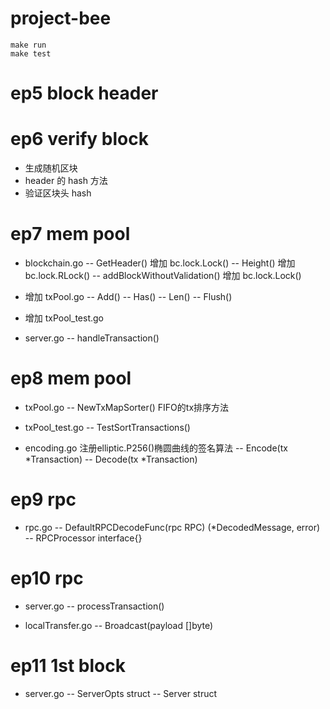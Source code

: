 # project-bee
```shell
make run
make test
```

# ep5 block header

# ep6 verify block
- 生成随机区块
- header 的 hash 方法
- 验证区块头 hash

# ep7 mem pool
- blockchain.go 
    -- GetHeader() 增加 	bc.lock.Lock()
    -- Height() 增加 	bc.lock.RLock()
    -- addBlockWithoutValidation() 增加 bc.lock.Lock()

- 增加 txPool.go
    -- Add()
    -- Has()
    -- Len()
    -- Flush()
- 增加 txPool_test.go

- server.go 
    -- handleTransaction()

# ep8 mem pool
- txPool.go
    -- NewTxMapSorter()  FIFO的tx排序方法
   
- txPool_test.go
    -- TestSortTransactions()

- encoding.go 注册elliptic.P256()椭圆曲线的签名算法
    -- Encode(tx *Transaction) 
    -- Decode(tx *Transaction)

# ep9 rpc
- rpc.go
    -- DefaultRPCDecodeFunc(rpc RPC) (*DecodedMessage, error)
    -- RPCProcessor interface{}

# ep10 rpc
- server.go
  -- processTransaction()

- localTransfer.go
  -- Broadcast(payload []byte)

# ep11 1st block

- server.go
  -- ServerOpts struct 
  -- Server struct
  